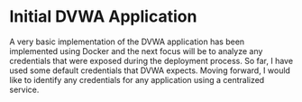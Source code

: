 
# Initial DVWA Application

A very basic implementation of the DVWA application has been implemented using Docker and the next focus will be to analyze any credentials that were exposed during the deployment process.  So far, I have used some default credentials that DVWA expects.  Moving forward, I would like to identify any credentials for any application using a centralized service.
